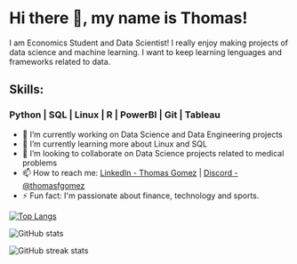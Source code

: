 # Hi there 👋, my name is Thomas!

I am Economics Student and Data Scientist!
I really enjoy making projects of data science and machine learning. I want to keep learning lenguages and frameworks related to data.

## Skills: 
### Python | SQL | Linux | R | PowerBI | Git | Tableau

- 🔭 I’m currently working on Data Science and Data Engineering projects 
- 🌱 I’m currently learning more about Linux and SQL 
- 👯 I’m looking to collaborate on Data Science projects related to medical problems  
- 📫 How to reach me: [LinkedIn - Thomas Gomez](https://www.linkedin.com/in/thomasfgomez/) | [Discord - @thomasfgomez](https://discord.com/channels/@me)
- ⚡ Fun fact: I'm passionate about finance, technology and sports. 

[![Top Langs](https://github-readme-stats.vercel.app/api/top-langs/?username=thomasfgomez)](https://github.com/anuraghazra/github-readme-stats)

![GitHub stats](https://github-readme-stats.vercel.app/api?username=thomasfgomez&show_icons=true)  

![GitHub streak stats](https://github-readme-streak-stats.herokuapp.com/?user=thomasfgomez)  

